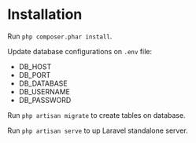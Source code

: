 # Installation

Run `php composer.phar install`.

Update database configurations on `.env` file:
- DB_HOST
- DB_PORT
- DB_DATABASE
- DB_USERNAME
- DB_PASSWORD

Run `php artisan migrate` to create tables on database.

Run `php artisan serve` to up Laravel standalone server.
